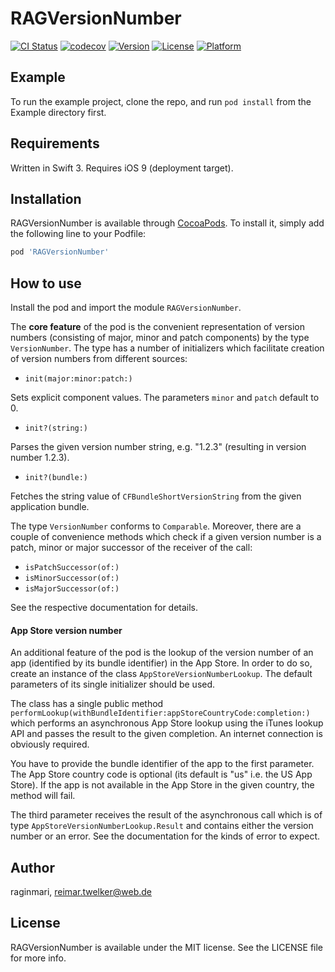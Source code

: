 # RAGVersionNumber

[![CI Status](http://img.shields.io/travis/raginmari/RAGVersionNumber.svg?style=flat)](https://travis-ci.org/raginmari/RAGVersionNumber)
[![codecov](https://codecov.io/gh/raginmari/RAGVersionNumber/branch/master/graph/badge.svg)](https://codecov.io/gh/raginmari/RAGVersionNumber)
[![Version](https://img.shields.io/cocoapods/v/RAGVersionNumber.svg?style=flat)](http://cocoapods.org/pods/RAGVersionNumber)
[![License](https://img.shields.io/cocoapods/l/RAGVersionNumber.svg?style=flat)](http://cocoapods.org/pods/RAGVersionNumber)
[![Platform](https://img.shields.io/cocoapods/p/RAGVersionNumber.svg?style=flat)](http://cocoapods.org/pods/RAGVersionNumber)

## Example

To run the example project, clone the repo, and run `pod install` from the Example directory first.

## Requirements

Written in Swift 3. Requires iOS 9 (deployment target).

## Installation

RAGVersionNumber is available through [CocoaPods](http://cocoapods.org). To install
it, simply add the following line to your Podfile:

```ruby
pod 'RAGVersionNumber'
```

## How to use

Install the pod and import the module `RAGVersionNumber`.

The **core feature** of the pod is the convenient representation of version numbers (consisting of major, minor and patch components) by the type `VersionNumber`. The type has a number of initializers which facilitate creation of version numbers from different sources:

- `init(major:minor:patch:)`

 Sets explicit component values. The parameters `minor` and `patch` default to 0.

- `init?(string:)`

 Parses the given version number string, e.g. "1.2.3" (resulting in version number 1.2.3).

- `init?(bundle:)`

 Fetches the string value of `CFBundleShortVersionString` from the given application bundle.

The type `VersionNumber` conforms to `Comparable`. Moreover, there are a couple of convenience methods which check if a given version number is a patch, minor or major successor of the receiver of the call:

- `isPatchSuccessor(of:)`
- `isMinorSuccessor(of:)`
- `isMajorSuccessor(of:)`

See the respective documentation for details.

#### App Store version number

An additional feature of the pod is the lookup of the version number of an app (identified by its bundle identifier) in the App Store. In order to do so, create an instance of the class `AppStoreVersionNumberLookup`. The default parameters of its single initializer should be used.

The class has a single public method `performLookup(withBundleIdentifier:appStoreCountryCode:completion:)` which performs an asynchronous App Store lookup using the iTunes lookup API and passes the result to the given completion. An internet connection is obviously required.

You have to provide the bundle identifier of the app to the first parameter. The App Store country code is optional (its default is "us" i.e. the US App Store). If the app is not available in the App Store in the given country, the method will fail.

The third parameter receives the result of the asynchronous call which is of type `AppStoreVersionNumberLookup.Result` and contains either the version number or an error. See the documentation for the kinds of error to expect.

## Author

raginmari, reimar.twelker@web.de

## License

RAGVersionNumber is available under the MIT license. See the LICENSE file for more info.
